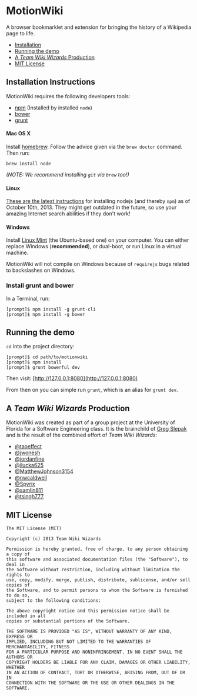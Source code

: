 # MotionWiki

A browser bookmarklet and extension for bringing the history of a Wikipedia page to life.

<!-- 
Regex to create anchors for headings:
 Search: ^([#]{2,}+) (\S+)(.*)
Replace: $1 $2$3<a name="$2"/>

Regex for TOC links IN SELECTION:
 Search: ^(\s*)- (\S+)(.*)
Replace: $1- [$2$3](#$2)
-->
- [Installation](#Instructions)
- [Running the demo](#Running)
- [A *Team Wiki Wizards* Production](#A)
- [MIT License](#MIT)

## Installation Instructions<a name="Instructions"/>

MotionWiki requires the following developers tools:

- [npm](https://npmjs.org/) (Installed by installed `node`)
- [bower](http://bower.io/)
- [grunt](http://gruntjs.com/)

#### Mac OS X<a name="Mac"/>

Install [homebrew](http://brew.sh/). Follow the advice given via the `brew doctor` command. Then run:

    brew install node

*(NOTE: We recommend installing `git` via `brew` too!)*

#### Linux<a name="Linux"/>

[These are the latest instructions](https://github.com/joyent/node/wiki/Installing-Node.js-via-package-manager) for installing nodejs (and thereby `npm`) as of October 10th, 2013. They might get outdated in the future, so use your amazing Internet search abilities if they don't work!

#### Windows<a name="Windows"/>

Install [Linux Mint](http://www.linuxmint.com/) (the Ubuntu-based one) on your computer. You can either replace Windows (**recommended**), or dual-boot, or run Linux in a virtual machine. 

MotionWiki will not compile on Windows because of `requirejs` bugs related to backslashes on Windows.

### Install grunt and bower<a name="Install"/>

In a Terminal, run:

    [prompt]$ npm install -g grunt-cli
    [prompt]$ npm install -g bower

## Running the demo<a name="Running"/>

`cd` into the project directory:

    [prompt]$ cd path/to/motionwiki
    [prompt]$ npm install
    [prompt]$ grunt bowerful dev

Then visit: [http://127.0.0.1:8080](http://127.0.0.1:8080)

From then on you can simple run `grunt`, which is an alias for `grunt dev`.

## A *Team Wiki Wizards* Production<a name="A"/>

MotionWiki was created as part of a group project at the University of Florida for a Software Engineering class. It is the brainchild of [Greg Slepak](https://github.com/taoeffect) and is the result of the combined effort of *Team Wiki Wizards*:

- [@taoeffect](https://github.com/taoeffect)
- [@jwonesh](https://github.com/jwonesh)
- [@jordanfine](https://github.com/jordanfine)
- [@jlucka625](https://github.com/jlucka625)
- [@MatthewJohnson3154](https://github.com/MatthewJohnson3154)
- [@nwcaldwell](https://github.com/nwcaldwell)
- [@Spyrix](https://github.com/Spyrix)
- [@samlin811](https://github.com/samlin811)
- [@tsingh777](https://github.com/tsingh777)

## MIT License<a name="MIT"/>

    The MIT License (MIT)
    
    Copyright (c) 2013 Team Wiki Wizards
    
    Permission is hereby granted, free of charge, to any person obtaining a copy of
    this software and associated documentation files (the "Software"), to deal in
    the Software without restriction, including without limitation the rights to
    use, copy, modify, merge, publish, distribute, sublicense, and/or sell copies of
    the Software, and to permit persons to whom the Software is furnished to do so,
    subject to the following conditions:
    
    The above copyright notice and this permission notice shall be included in all
    copies or substantial portions of the Software.
    
    THE SOFTWARE IS PROVIDED "AS IS", WITHOUT WARRANTY OF ANY KIND, EXPRESS OR
    IMPLIED, INCLUDING BUT NOT LIMITED TO THE WARRANTIES OF MERCHANTABILITY, FITNESS
    FOR A PARTICULAR PURPOSE AND NONINFRINGEMENT. IN NO EVENT SHALL THE AUTHORS OR
    COPYRIGHT HOLDERS BE LIABLE FOR ANY CLAIM, DAMAGES OR OTHER LIABILITY, WHETHER
    IN AN ACTION OF CONTRACT, TORT OR OTHERWISE, ARISING FROM, OUT OF OR IN
    CONNECTION WITH THE SOFTWARE OR THE USE OR OTHER DEALINGS IN THE SOFTWARE.
